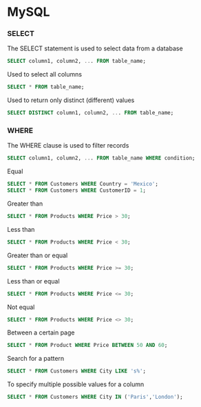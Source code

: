 # MySQL #

### SELECT ###
The SELECT statement is used to select data from a database

```sql
SELECT column1, column2, ... FROM table_name;
```

Used to select all columns
```sql
SELECT * FROM table_name;
```

Used to return only distinct (different) values
```sql
SELECT DISTINCT column1, column2, ... FROM table_name;
```

### WHERE ###
The WHERE clause is used to filter records

```sql
SELECT column1, column2, ... FROM table_name WHERE condition;
```

Equal
```sql
SELECT * FROM Customers WHERE Country = 'Mexico';
SELECT * FROM Customers WHERE CustomerID = 1;
```

Greater than
```sql
SELECT * FROM Products WHERE Price > 30;
```

Less than
```sql
SELECT * FROM Products WHERE Price < 30;
```

Greater than or equal
```sql
SELECT * FROM Products WHERE Price >= 30;
```

Less than or equal
```sql
SELECT * FROM Products WHERE Price <= 30;
```

Not equal
```sql
SELECT * FROM Products WHERE Price <> 30;
```

Between a certain page
```sql
SELECT * FROM Product WHERE Price BETWEEN 50 AND 60;
```

Search for a pattern
```sql
SELECT * FROM Customers WHERE City LIKE 's%';
```

To specify multiple possible values for a column
```sql
SELECT * FROM Customers WHERE City IN ('Paris','London');
```
